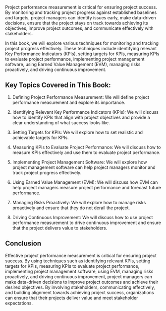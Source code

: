 
Project performance measurement is critical for ensuring project success. By monitoring and tracking project progress against established baselines and targets, project managers can identify issues early, make data-driven decisions, ensure that the project stays on track towards achieving its objectives, improve project outcomes, and communicate effectively with stakeholders.

In this book, we will explore various techniques for monitoring and tracking project progress effectively. These techniques include identifying relevant Key Performance Indicators (KPIs), setting targets for KPIs, measuring KPIs to evaluate project performance, implementing project management software, using Earned Value Management (EVM), managing risks proactively, and driving continuous improvement.

Key Topics Covered in This Book:
--------------------------------

1. Defining Project Performance Measurement: We will define project performance measurement and explore its importance.

2. Identifying Relevant Key Performance Indicators (KPIs): We will discuss how to identify KPIs that align with project objectives and provide a clear understanding of what success looks like.

3. Setting Targets for KPIs: We will explore how to set realistic and achievable targets for KPIs.

4. Measuring KPIs to Evaluate Project Performance: We will discuss how to measure KPIs effectively and use them to evaluate project performance.

5. Implementing Project Management Software: We will explore how project management software can help project managers monitor and track project progress effectively.

6. Using Earned Value Management (EVM): We will discuss how EVM can help project managers measure project performance and forecast future performance.

7. Managing Risks Proactively: We will explore how to manage risks proactively and ensure that they do not derail the project.

8. Driving Continuous Improvement: We will discuss how to use project performance measurement to drive continuous improvement and ensure that the project delivers value to stakeholders.

Conclusion
----------

Effective project performance measurement is critical for ensuring project success. By using techniques such as identifying relevant KPIs, setting targets for KPIs, measuring KPIs to evaluate project performance, implementing project management software, using EVM, managing risks proactively, and driving continuous improvement, project managers can make data-driven decisions to improve project outcomes and achieve their desired objectives. By involving stakeholders, communicating effectively, and building alignment towards achieving project success, organizations can ensure that their projects deliver value and meet stakeholder expectations.
